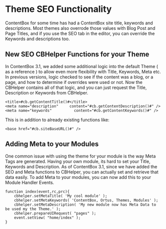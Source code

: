 # Theme SEO Functionality

ContentBox for some time has had a ContentBox site title, keywords and descriptions. Most themes also overrode those values with Blog Post and Page Titles, and if you use the SEO tab in the editor, you can override the Keywords and descriptions too.

## New SEO CBHelper Functions for your Theme

In ContentBox 3.1, we added some additional logic into the default Theme \( as a reference \) to allow even more flexibility with Title, Keywords, Meta etc. In previous versions, logic checked to see if the content was a blog, or a page, and how to determine if overrides were used or not. Now the CBHelper contains all of that logic, and you can just request the Title, Description or Keywords from CBHelper.

```text
<title>#cb.getContentTitle()#</title>
<meta name="description"     content="#cb.getContentDescription()#" />
<meta name="keywords"          content="#cb.getContentKeywords()#" />
```

This is in addition to already existing functions like:

`<base href="#cb.siteBaseURL()#" />`

## Adding Meta to your Modules

One common issue with using the theme for your module is the way Meta Tags are generated. Having your own module, its hard to set your Title, Keywords and Description. As of ContentBox 3.1, since we have added the SEO and Meta functions to CBHelper, you can actually set and retrieve that data easily. To add Meta to your modules, you can now add this to your Module Handler Events.

```text
function index(event,rc,prc){
    cbhelper.setMetaTitle( 'My cool module' );
    cbhelper.setMetaKeywords( 'ContentBox, Ortus, Themes, Modules' );
    cbhelper.setMetaDescription( 'My new module now has Meta Data to be used my the Theme.' );
    cbhelper.prepareUIRequest( "pages" );
    event.setView( "home/index" );
}
```


